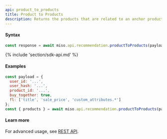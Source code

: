 ```yaml
---
api: product_to_products
title: Product to Products
description: Returns the products that are related to an anchor product (often the product the user is currently engaging with) and are also likely to drive conversions by connecting with the user’s interests. 
---
```


#### Syntax
```js
const response = await miso.api.recommendation.productToProducts(payload, options);
```

{% include 'section/sdk-api.md' %}

#### Examples
```js
const payload = {
  user_id: '...',
  user_hash: '...',
  product_id: '...',
  buy_together: true,
  fl: ['title', 'sale_price', 'custom_attributes.*']
};
const { products } = await miso.api.recommendation.productToProducts(payload);
```

#### Learn more
For advanced usage, see [REST API](https://api.askmiso.com/#operation/product_to_products_v1_recommendation_product_to_products_post).
